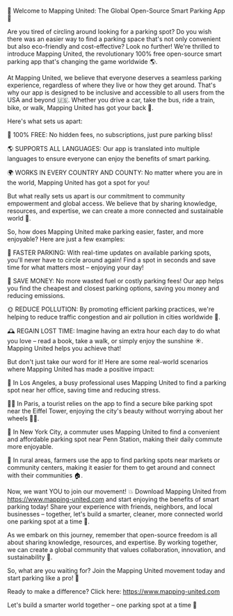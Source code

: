 🚀 Welcome to Mapping United: The Global Open-Source Smart Parking App 🚀

Are you tired of circling around looking for a parking spot? Do you wish there was an easier way to find a parking space that's not only convenient but also eco-friendly and cost-effective? Look no further! We're thrilled to introduce Mapping United, the revolutionary 100% free open-source smart parking app that's changing the game worldwide 🌎.

At Mapping United, we believe that everyone deserves a seamless parking experience, regardless of where they live or how they get around. That's why our app is designed to be inclusive and accessible to all users from the USA and beyond 🇺🇸. Whether you drive a car, take the bus, ride a train, bike, or walk, Mapping United has got your back 💪.

Here's what sets us apart:

💯 100% FREE: No hidden fees, no subscriptions, just pure parking bliss!

🌎 SUPPORTS ALL LANGUAGES: Our app is translated into multiple languages to ensure everyone can enjoy the benefits of smart parking.

🌍 WORKS IN EVERY COUNTRY AND COUNTY: No matter where you are in the world, Mapping United has got a spot for you!

But what really sets us apart is our commitment to community empowerment and global access. We believe that by sharing knowledge, resources, and expertise, we can create a more connected and sustainable world 🌟.

So, how does Mapping United make parking easier, faster, and more enjoyable? Here are just a few examples:

💨 FASTER PARKING: With real-time updates on available parking spots, you'll never have to circle around again! Find a spot in seconds and save time for what matters most – enjoying your day!

💸 SAVE MONEY: No more wasted fuel or costly parking fees! Our app helps you find the cheapest and closest parking options, saving you money and reducing emissions.

🌞 REDUCE POLLUTION: By promoting efficient parking practices, we're helping to reduce traffic congestion and air pollution in cities worldwide 🌊.

🕰️ REGAIN LOST TIME: Imagine having an extra hour each day to do what you love – read a book, take a walk, or simply enjoy the sunshine ☀️. Mapping United helps you achieve that!

But don't just take our word for it! Here are some real-world scenarios where Mapping United has made a positive impact:

🌆 In Los Angeles, a busy professional uses Mapping United to find a parking spot near her office, saving time and reducing stress.

🏃‍♂️ In Paris, a tourist relies on the app to find a secure bike parking spot near the Eiffel Tower, enjoying the city's beauty without worrying about her wheels 🚴‍♀️.

🚌 In New York City, a commuter uses Mapping United to find a convenient and affordable parking spot near Penn Station, making their daily commute more enjoyable.

🌳 In rural areas, farmers use the app to find parking spots near markets or community centers, making it easier for them to get around and connect with their communities 🏠.

Now, we want YOU to join our movement! 💥 Download Mapping United from https://www.mapping-united.com and start enjoying the benefits of smart parking today! Share your experience with friends, neighbors, and local businesses – together, let's build a smarter, cleaner, more connected world one parking spot at a time 🌟.

As we embark on this journey, remember that open-source freedom is all about sharing knowledge, resources, and expertise. By working together, we can create a global community that values collaboration, innovation, and sustainability 💪.

So, what are you waiting for? Join the Mapping United movement today and start parking like a pro! 🚀

Ready to make a difference? Click here: https://www.mapping-united.com

Let's build a smarter world together – one parking spot at a time 🌟